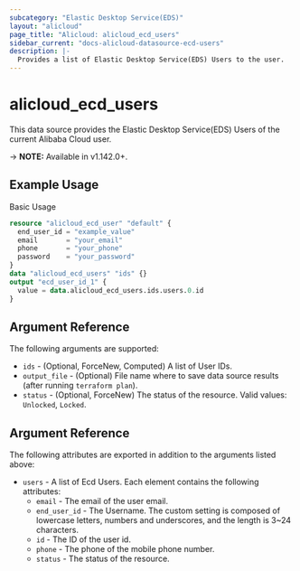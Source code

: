 ```yaml
---
subcategory: "Elastic Desktop Service(EDS)"
layout: "alicloud"
page_title: "Alicloud: alicloud_ecd_users"
sidebar_current: "docs-alicloud-datasource-ecd-users"
description: |-
  Provides a list of Elastic Desktop Service(EDS) Users to the user.
---
```


# alicloud\_ecd\_users

This data source provides the Elastic Desktop Service(EDS) Users of the current Alibaba Cloud user.

-> **NOTE:** Available in v1.142.0+.

## Example Usage

Basic Usage

```terraform
resource "alicloud_ecd_user" "default" {
  end_user_id = "example_value"
  email       = "your_email"
  phone       = "your_phone"
  password    = "your_password"
}
data "alicloud_ecd_users" "ids" {}
output "ecd_user_id_1" {
  value = data.alicloud_ecd_users.ids.users.0.id
}

```

## Argument Reference

The following arguments are supported:


* `ids` - (Optional, ForceNew, Computed)  A list of User IDs.
* `output_file` - (Optional) File name where to save data source results (after running `terraform plan`).
* `status` - (Optional, ForceNew) The status of the resource. Valid values: `Unlocked`, `Locked`.

## Argument Reference

The following attributes are exported in addition to the arguments listed above:

* `users` - A list of Ecd Users. Each element contains the following attributes:
	* `email` - The email of the user email.
	* `end_user_id` - The Username. The custom setting is composed of lowercase letters, numbers and underscores, and the length is 3~24 characters.
	* `id` - The ID of the user id.
	* `phone` - The phone of the mobile phone number.
	* `status` - The status of the resource.
	
